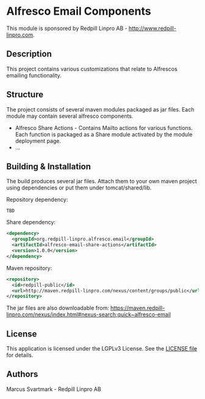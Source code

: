 Alfresco Email Components
=============================================

This module is sponsored by Redpill Linpro AB - http://www.redpill-linpro.com.

Description
-----------
This project contains various customizations that relate to Alfrescos emailing functionality.

Structure
------------

The project consists of several maven modules packaged as jar files. Each module may contain several alfresco components.

 * Alfresco Share Actions - Contains Mailto actions for various functions. Each function is packaged as a Share module activated by the module deployment page.
 * ...

Building & Installation
------------
The build produces several jar files. Attach them to your own maven project using dependencies or put them under tomcat/shared/lib.

Repository dependency:
```
TBD
```

Share dependency:
```xml
<dependency>
  <groupId>org.redpill-linpro.alfresco.email</groupId>
  <artifactId>alfresco-email-share-actions</artifactId>
  <version>1.0.0</version>
</dependency>
```

Maven repository:
```xml
<repository>
  <id>redpill-public</id>
  <url>http://maven.redpill-linpro.com/nexus/content/groups/public</url>
</repository>
```

The jar files are also downloadable from: https://maven.redpill-linpro.com/nexus/index.html#nexus-search;quick~alfresco-email


License
-------

This application is licensed under the LGPLv3 License. See the [LICENSE file](LICENSE) for details.

Authors
-------

Marcus Svartmark - Redpill Linpro AB
